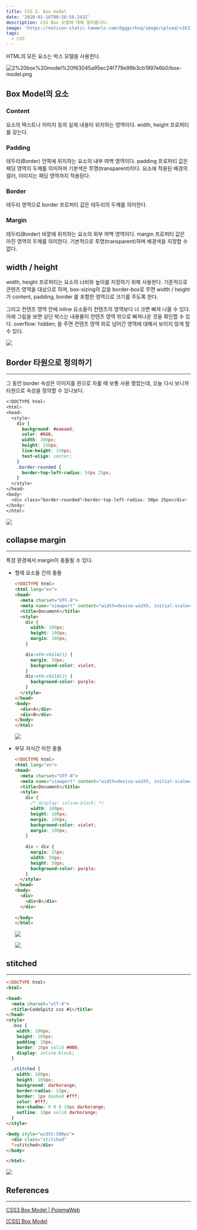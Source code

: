 ```yaml
---
title: CSS 2. box model
date: '2020-01-16T08:56:56.243Z'
description: CSS Box 모델에 대해 알아봅시다.
image: 'https://noticon-static.tammolo.com/dgggcrkxq/image/upload/v1631952589/tlog/cover/css-cover_eiiwob.jpg'
tags:
  - CSS
---
```


HTML의 모든 요소는 박스 모델을 사용한다.

![2%20box%20model%20f63045a95ec24f779e99b3cb1897e6b0/box-model.png](2%20box%20model%20f63045a95ec24f779e99b3cb1897e6b0/Untitled.png)

## Box Model의 요소

### Content

요소의 텍스트나 이미지 등의 실제 내용이 위치하는 영역이다. width, height 프로퍼티를 갖는다.

### Padding

테두리(Border) 안쪽에 위치하는 요소의 내부 여백 영역이다. padding 프로퍼티 값은 패딩 영역의 두께를 의미하며 기본색은 투명(transparent)이다. 요소에 적용된 배경의 컬러, 이미지는 패딩 영역까지 적용된다.

### Border

테두리 영역으로 border 프로퍼티 값은 테두리의 두께를 의미한다.

### Margin

테두리(Border) 바깥에 위치하는 요소의 외부 여백 영역이다. margin 프로퍼티 값은 마진 영역의 두께를 의미한다. 기본적으로 투명(transparent)하며 배경색을 지정할 수 없다.

## width / height

width, height 프로퍼티는 요소의 너비와 높이를 지정하기 위해 사용한다. 기존적으로 콘텐츠 영역을 대상으로 하며, box-sizing의 값을 border-box로 주면 width / height가 content, padding, border 를 포함한 영역으로 크기를 주도록 한다.

 그리고 컨텐츠 영역 안에 inline 요소들이 컨텐츠의 영역보다 너 크면 삐져 나올 수 있다. 아래 그림을 보면 상단 박스는 내용물이 컨텐츠 영역 밖으로 삐져나온 것을 확인할 수 있다. 
 overflow: hidden; 을 주면 컨텐츠 영역 외로 넘어간 영역에 대해서 보이지 않게 할 수 있다.

![](https://noticon-static.tammolo.com/dgggcrkxq/image/upload/v1631952581/tlog/_2020-02-16__4.32.03_bdm2xl.png)

## Border 타원으로 정의하기

---

그 동안 border 속성은 이미지를 원으로 자를 때 보통 사용 했었는데, 오늘 다시 보니까 타원으로 속성을 정의할 수 있나보다.

```css
<!DOCTYPE html>
<html>
<head>
  <style>
    div {
      background: #eaeaed;
      color: #666;
      width: 300px;
      height: 150px;
      line-height: 150px;
      text-align: center;
    }
    .border-rounded {
      border-top-left-radius: 50px 25px;
    }
  </style>
</head>
<body>
  <div class="border-rounded">border-top-left-radius: 50px 25px</div>
</body>
</html>
```

![](https://noticon-static.tammolo.com/dgggcrkxq/image/upload/v1631952581/tlog/_2020-02-16__4.39.16_llissz.png)

## collapse margin

---

특정 환경에서 margin이 충돌될 수 있다.

- 형제 요소들 간의 충돌

    ```html
    <!DOCTYPE html>
    <html lang="en">
    <head>
      <meta charset="UTF-8">
      <meta name="viewport" content="width=device-width, initial-scale=1.0">
      <title>Document</title>
      <style>
        div {
          width: 100px;
          height: 100px;
          margin: 100px;
        }

        div:nth-child(1) {
          margin: 50px;
          background-color: violet;
        }
        div:nth-child(2) {
          background-color: purple;
        }
      </style>
    </head>
    <body>
      <div>A</div>
      <div>B</div>
    </body>
    </html>
    ```

    ![](https://noticon-static.tammolo.com/dgggcrkxq/image/upload/v1631952597/tlog/margin-collapse1_fwhh4u.gif)

- 부모 자식간 마진 충돌

    ```html
    <!DOCTYPE html>
    <html lang="en">
    <head>
      <meta charset="UTF-8">
      <meta name="viewport" content="width=device-width, initial-scale=1.0">
      <title>Document</title>
      <style>
        div {
          /* display: inline-block; */
          width: 100px;
          height: 100px;
          margin: 100px;
          background-color: violet;
          margin: 100px;
        }
        
        div > div {
          margin: 25px;
          width: 50px;
          height: 50px;
          background-color: purple;
        }
      </style>
    </head>
    <body>
      <div>
        <div>B</div>
      </div>
      
    </body>
    </html>
    ```

    ![](https://noticon-static.tammolo.com/dgggcrkxq/image/upload/v1631952596/tlog/margin-collabse2_oeyqkh.gif)

    ![](https://noticon-static.tammolo.com/dgggcrkxq/image/upload/v1631952591/tlog/margin-collapse3_nf7dzh.gif)

## stitched

---

```html
<!DOCTYPE html>
<html>

<head>
  <meta charset="utf-8">
  <title>CodeSpitz css #1</title>
</head>
<style>
  .box {
    width: 100px;
    height: 100px;
    padding: 10px;
    border: 10px solid #000;
    display: inline-block;
  }

  .stitched {
    width: 100px;
    height: 100px;
    background: darkorange;
    border-radius: 15px;
    border: 1px dashed #fff;
    color: #fff;
    box-shadow: 0 0 0 10px darkorange;
    outline: 10px solid darkorange;
  }
</style>

<body style="width:500px">
  <div class="stitched"
  ">stitched</div>
</body>

</html>
```

![](https://noticon-static.tammolo.com/dgggcrkxq/image/upload/v1631952581/tlog/_2020-02-16__5.06.23_ovnh0x.png)

## References

---

[CSS3 Box Model | PoiemaWeb](https://poiemaweb.com/css3-box-model)

[[CSS] Box Model](https://leesoo7595.github.io/css/2020/02/02/CSS_box_model/)